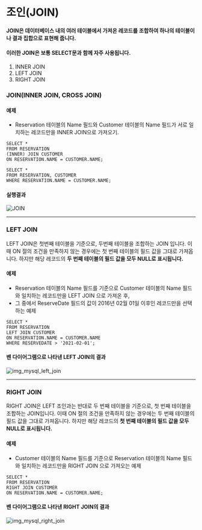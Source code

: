 # 조인(JOIN)
#### JOIN은 데이터베이스 내의 여러 테이블에서 가져온 레코드를 조합하여 하나의 테이블이나 결과 집합으로 표현해 줍니다.</br>
#### 이러한 JOIN은 보통 SELECT문과 함께 자주 사용됩니다.

1. INNER JOIN
2. LEFT JOIN
3. RIGHT JOIN

### JOIN(INNER JOIN, CROSS JOIN)

#### 예제
* Reservation 테이블의 Name 필드와 Customer 테이블의 Name 필드가 서로 일치하는 레코드만을 INNER JOIN으로 가져오기.</br>

```mysql
SELECT *
FROM RESERVATION
(INNER) JOIN CUSTOMER
ON RESERVATION.NAME = CUSTOMER.NAME;
```

```mysql
SELECT *
FROM RESERVATION, CUSTOMER
WHERE RESERVATION.NAME = CUSTOMER.NAME;
```
#### 실행결과

![JOIN](https://user-images.githubusercontent.com/43642411/109753268-4ea4f600-7c25-11eb-8e0a-d6eba1afaece.PNG)

---

### LEFT JOIN
LEFT JOIN은 첫번째 테이블을 기준으로, 두번째 테이블을 조합하는 JOIN 입니다.
이때 ON 절의 조건을 만족하지 않는 경우에는 첫 번째 테이블의 필드 값을 그대로 가져옵니다.
하지만 해당 레코드의 **두 번째 테이블의 필드 값을 모두 NULL로 표시됩니다.**

#### 예제
* Reservation 테이블의 Name 필드를 기준으로 Customer 테이블의 Name 필드와 일치하는 레코드만을 LEFT JOIN 으로 가져온 후,</br>
* 그 중에서 ReserveDate 필드의 값이 2016년 02월 01일 이후인 레코드만을 선택하는 예제 </br>

```mysql
SELECT *
FROM RESERVATION
LEFT JOIN CUSTOMER
ON RESERVATION.NAME = CUSTOMER.NAME
WHERE RESERVEDATE > '2021-02-01';
```

#### 벤 다이어그램으로 나타낸 LEFT JOIN의 결과

![img_mysql_left_join](https://user-images.githubusercontent.com/43642411/109753200-2d440a00-7c25-11eb-9cf0-fafc80c07956.png)

---

### RIGHT JOIN
RIGHT JOIN은 LEFT 조인과는 반대로 두 번째 테이블을 기준으로, 첫 번째 테이블을 조합하는 JOIN입니다.
이때 ON 절의 조건을 만족하지 않는 경우에는 두 번째 테이블의 필드 값을 그대로 가져옵니다.
하지만 해당 레코드의 **첫 번째 테이블의 필드 값을 모두 NULL로 표시됩니다.**

#### 예제
* Customer 테이블의 Name 필드를 기준으로 Reservation 테이블의 Name 필드와 일치하는 레코드만을 RIGHT JOIN 으로 가져오는 예제</br>

```mysql
SELECT *
FROM RESERVATION
RIGHT JOIN CUSTOMER
ON RESERVATION.NAME = CUSTOMER.NAME;
```

#### 벤 다이어그램으로 나타낸 RIGHT JOIN의 결과

![img_mysql_right_join](https://user-images.githubusercontent.com/43642411/109753608-e9053980-7c25-11eb-9aa1-ff6850e7dbb0.png)
